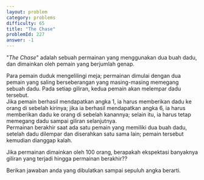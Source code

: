 ```yaml
---
layout: problem
category: problems
difficulty: 65
title: "The Chase"
problemId: 227
answer: -1
---
```

"*The Chase*" adalah sebuah permainan yang menggunakan dua buah dadu, dan dimainkan oleh pemain yang berjumlah genap.

Para pemain duduk mengelilingi meja; permainan dimulai dengan dua pemain yang saling berseberangan yang masing-masing memegang sebuah dadu. Pada setiap giliran, kedua pemain akan melempar dadu tersebut.  
 Jika pemain berhasil mendapatkan angka 1, ia harus memberikan dadu ke orang di sebelah kirinya; jika ia berhasil mendapatkan angka 6, ia harus memberikan dadu ke orang di sebelah kanannya; selain itu, ia harus tetap memegang dadu sampai giliran selanjutnya.  
 Permainan berakhir saat ada satu pemain yang memiliki dua buah dadu, setelah dadu dilempar dan diserahkan satu sama lain; pemain tersebut kemudian dianggap kalah.

Jika permainan dimainkan oleh 100 orang, berapakah ekspektasi banyaknya giliran yang terjadi hingga permainan berakhir??

Berikan jawaban anda yang dibulatkan sampai sepuluh angka berarti.
